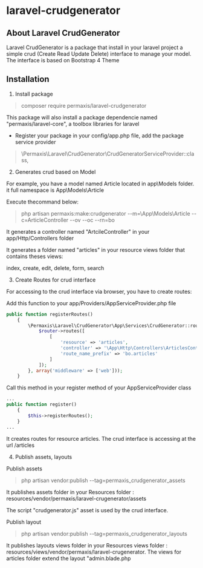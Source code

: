 # laravel-crudgenerator

## About Laravel CrudGenerator
Laravel CrudGenerator is a package that install in your laravel project a simple crud (Create Read Update Delete) interface to manage your model.
The interface is based on Bootstrap 4 Theme

## Installation
1. Install package

> composer require permaxis/laravel-crudgenerator

This package will also install a package dependencie named "permaxis/laravel-core", a toolbox libraries for laravel

- Register your package in your config/app.php file, add the package service provider

> \Permaxis\Laravel\CrudGenerator\CrudGeneratorServiceProvider::class,


2. Generates crud based on Model

For example, you have a model named Article located in app\Models folder. it full namespace is App\Models\Article

Execute thecommand below:

> php artisan permaxis:make:crudgenerator --m=\\App\\Models\\Article --c=ArticleController --ov --oc --rn=bo

It generates a controller named "ArtcileController" in your app/Http/Controllers folder

It generates a folder named "articles" in your resource views folder that contains theses views:

index, create, edit, delete, form, search

3. Create Routes for crud interface

For accessing to the crud interface via browser, you have to create routes:

Add this function to your app/Providers/AppServiceProvider.php file

``` php
public function registerRoutes()
    {
        \Permaxis\Laravel\CrudGenerator\App\Services\CrudGenerator::routes(function($router) {
            $router->routes([
                [
                    'resource' => 'articles',
                    'controller' => '\App\Http\Controllers\ArticlesController',
                    'route_name_prefix' => 'bo.articles'
                ]
            ]);
        }, array('middleware' => ['web']));
    }
```
Call this method in your register method of your AppServiceProvider class

``` php
...
public function register()
    {
        $this->registerRoutes();
    }
...
```
It creates routes for resource articles. The crud interface is accessing at the url /articles

4. Publish assets, layouts

Publish assets
> php artisan vendor:publish --tag=permaxis_crudgenerator_assets

It publishes assets folder in your Resources folder : resources/vendor/permaxis/laravel-crugenerator/assets

The script "crudgenerator.js" asset is used by the crud interface.

Publish layout

> php artisan vendor:publish --tag=permaxis_crudgenerator_layouts

It publishes layouts views folder in your Resources views folder : resources/views/vendor/permaxis/laravel-crugenerator.
The views for articles folder  extend the  layout "admin.blade.php


